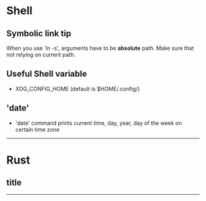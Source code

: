 # Shell

## Symbolic link tip

When you use 'ln -s', arguments have to be **absolute** path. Make sure that not relying on current path.

## Useful Shell variable
- XDG_CONFIG_HOME (default is $HOME/.config/)

## 'date'
- 'date' command prints current time, day, year, day of the week on certain time zone

---

# Rust

## title



---

